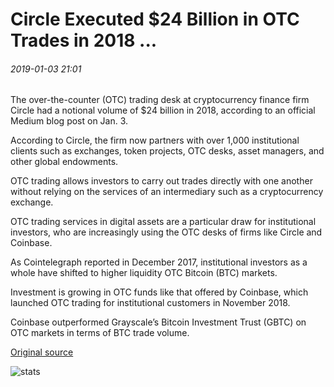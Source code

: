 # Circle Executed $24 Billion in OTC Trades in 2018 ...

###### 2019-01-03 21:01

The over-the-counter (OTC) trading desk at cryptocurrency finance firm Circle had a notional volume of $24 billion in 2018, according to an official Medium blog post on Jan. 3.

According to Circle, the firm now partners with over 1,000 institutional clients such as exchanges, token projects, OTC desks, asset managers, and other global endowments.

OTC trading allows investors to carry out trades directly with one another without relying on the services of an intermediary such as a cryptocurrency exchange.

OTC trading services in digital assets are a particular draw for institutional investors, who are increasingly using the OTC desks of firms like Circle and Coinbase.

As Cointelegraph reported in December 2017, institutional investors as a whole have shifted to higher liquidity OTC Bitcoin (BTC) markets.

Investment is growing in OTC funds like that offered by Coinbase, which launched OTC trading for institutional customers in November 2018.

Coinbase outperformed Grayscale’s Bitcoin Investment Trust (GBTC) on OTC markets in terms of BTC trade volume.

[Original source](https://cointelegraph.com/news/circle-executed-24-billion-in-otc-trades-in-2018)

![stats](https://c.statcounter.com/11760860/0/a89fa40b/1/ "stats")